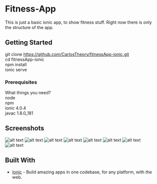 # Fitness-App

This is just a basic ionic app, to show fitness stuff. Right now there is only the structure of the app.

## Getting Started

git clone https://github.com/CarlosTheory/fitnessApp-ionic.git <br />
cd fitnessApp-ionic <br />
npm install <br />
ionic serve

### Prerequisites

What things you need?<br />
node<br />
npm<br />
ionic 4.0.4<br />
javac 1.8.0_181

## Screenshots

![alt text](screenshots/Screenshot_1.png)
![alt text](screenshots/Screenshot_2.png)
![alt text](screenshots/Screenshot_3.png)
![alt text](screenshots/Screenshot_4.png)
![alt text](screenshots/Screenshot_5.png)
![alt text](screenshots/Screenshot_6.png)
![alt text](screenshots/Screenshot_7.png)
![alt text](screenshots/Screenshot_8.png)

## Built With

* [Ionic](https://ionicframework.com/) - Build amazing apps in one codebase, for any platform, with the web.

